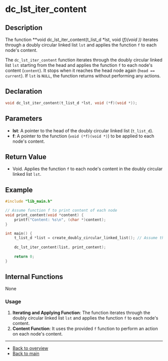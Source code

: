 # dc_lst_iter_content

## Description

The function **void dc_lst_iter_content(t_list_d *lst, void (*f)(void *))** iterates through a doubly circular linked list `lst` and applies the function `f` to each node's content.

The `dc_lst_iter_content` function iterates through the doubly circular linked list `lst` starting from the head and applies the function `f` to each node's content (`content`). It stops when it reaches the head node again (`head == current`). If `lst` is `NULL`, the function returns without performing any actions.

## Declaration
```c
void dc_lst_iter_content(t_list_d *lst, void (*f)(void *));
```
## Parameters

- **lst**: A pointer to the head of the doubly circular linked list (`t_list_d`).
- **f**: A pointer to the function (`void (*f)(void *)`) to be applied to each node's content.

## Return Value

- Void. Applies the function `f` to each node's content in the doubly circular linked list `lst`.

## Example

```c
#include "lib_main.h"

// Assume function f to print content of each node
void print_content(void *content) {
    printf("Content: %s\n", (char *)content);
}

int main() {
    t_list_d *list = create_doubly_circular_linked_list(); // Assume this function creates a populated list
    
    dc_lst_iter_content(list, print_content);
    
    return 0;
}
```
## Internal Functions

None

### Usage

1. **Iterating and Applying Function**: The function iterates through the doubly circular linked list `lst` and applies the function `f` to each node's content.
2. **Content Function**: It uses the provided `f` function to perform an action on each node's content.

---

- [Back to overview](../Overview_about_function.md)
- [Back to main](/)
